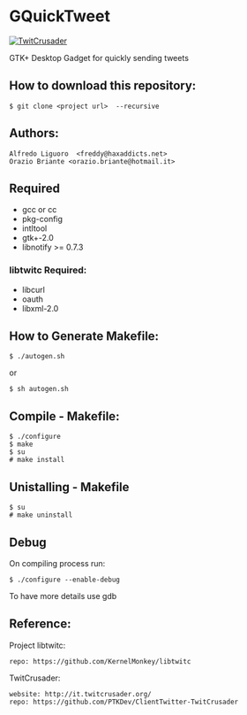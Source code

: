 # GQuickTweet

[![TwitCrusader](https://raw.github.com/KernelMonkey/GQuickTweet/master/share/image/gqt_logo.png)]()


GTK+ Desktop Gadget for quickly sending tweets

## How to download this repository:

	$ git clone <project url>  --recursive

## Authors:
	Alfredo Liguoro  <freddy@haxaddicts.net>
	Orazio Briante <orazio.briante@hotmail.it>

## Required

*    gcc or cc
*    pkg-config
*    intltool
*    gtk+-2.0
*    libnotify >= 0.7.3

### libtwitc Required:

*   libcurl
*   oauth
*   libxml-2.0


## How to Generate Makefile:

	$ ./autogen.sh
  or

	$ sh autogen.sh


## Compile - Makefile:
    
	$ ./configure
	$ make
	$ su
   	# make install


## Unistalling - Makefile

	$ su
	# make uninstall


## Debug

On compiling process run:

	$ ./configure --enable-debug

To have more details use gdb


## Reference:

Project libtwitc:

	repo: https://github.com/KernelMonkey/libtwitc

TwitCrusader:

	website: http://it.twitcrusader.org/
	repo: https://github.com/PTKDev/ClientTwitter-TwitCrusader  
